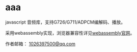 aaa
=====

javascript 音频库，支持G726/G711/ADPCM编解码、播放。

采用webassembly实现，浏览器兼容性详见[webassembly官网](https://webassembly.org)。

作者邮箱：
1026397500@qq.com
